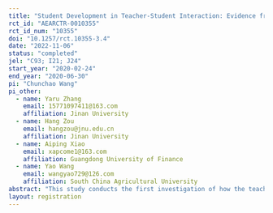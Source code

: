 ```yaml
---
title: "Student Development in Teacher-Student Interaction: Evidence from a Randomized Experiment in Online Education"
rct_id: "AEARCTR-0010355"
rct_id_num: "10355"
doi: "10.1257/rct.10355-3.4"
date: "2022-11-06"
status: "completed"
jel: "C93; I21; J24"
start_year: "2020-02-24"
end_year: "2020-06-30"
pi: "Chunchao Wang"
pi_other:
  - name: Yaru Zhang
    email: 15771097411@163.com
    affiliation: Jinan University
  - name: Hang Zou
    email: hangzou@jnu.edu.cn
    affiliation: Jinan University
  - name: Aiping Xiao
    email: xapcome1@163.com
    affiliation: Guangdong University of Finance
  - name: Yao Wang
    email: wangyao729@126.com
    affiliation: South China Agricultural University
abstract: "This study conducts the first investigation of how the teacher-student interaction in online education impacts the academic achievements and personality traits of primary school students using a field experiment. Our findings indicate that adding regular interactive online recitation sessions to pure online courses leads to significant improvements in students’ exam scores, as well as increased levels of extraversion, openness, and conscientiousness. The positive effects on students' academic achievements and personality traits can be attributed to students' enhanced learning motivation and engagement and increased levels of parental inputs, respectively."
layout: registration
---
```


